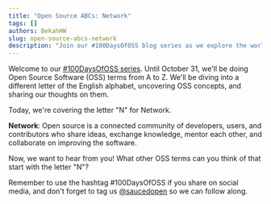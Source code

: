 ```yaml
---
title: "Open Source ABCs: Network"
tags: []
authors: BekahHW
slug: open-source-abcs-network
description: "Join our #100DaysOfOSS blog series as we explore the world of Open Source Software (OSS) from A to Z! Every week, we'll discuss two new letters of the English alphabet. Share your thoughts, ideas, and favorite OSS projects for each letter. Let's celebrate the power of open source together! "
---
```


Welcome to our [#100DaysOfOSS series](https://dev.to/opensauced/100daysofoss-growing-skills-and-real-world-experience-3o5k). Until October 31, we'll be doing  Open Source Software (OSS) terms from A to Z. We'll be diving into a different letter of the English alphabet, uncovering OSS concepts, and sharing our thoughts on them.

Today, we're covering the letter "N" for Network. 

<!-- truncate -->

**Network**: Open source is a connected community of developers, users, and contributors who share ideas, exchange knowledge, mentor each other, and collaborate on improving the software.

Now, we want to hear from you! What other OSS terms can you think of that start with the letter "N"? 

Remember to use the hashtag #100DaysOfOSS if you share on social media, and don't forget to tag us [@saucedopen](https://twitter.com/saucedopen) so we can follow along.